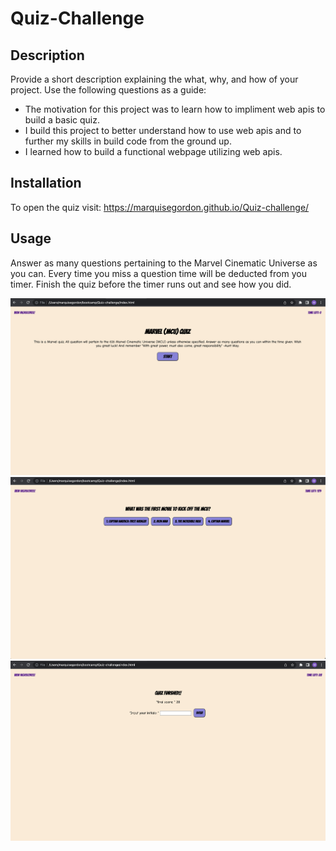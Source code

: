# Quiz-Challenge

## Description

Provide a short description explaining the what, why, and how of your project. Use the following questions as a guide:

- The motivation for this project was to learn how to impliment web apis to build a basic quiz.
- I build this project to better understand how to use web apis and to further my skills in build code from the ground up.
- I learned how to build a functional webpage utilizing web apis.

## Installation

To open the quiz visit:
https://marquisegordon.github.io/Quiz-challenge/

## Usage

Answer as many questions pertaining to the Marvel Cinematic Universe as you can. Every time you miss a question time will be deducted from you timer. Finish the quiz before the timer runs out and see how you did.

![quiz image](./assets/images/Screen-Shot1.png)
![quiz image](./assets/images/Screen-Shot2.png)
![quiz image](./assets/images/Screen-Shot3.png)